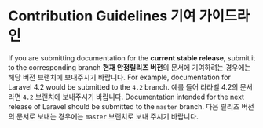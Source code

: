 # Contribution Guidelines 기여 가이드라인

If you are submitting documentation for the **current stable release**, submit it to the corresponding branch **현재 안정릴리즈 버전**의 문서에 기여하려는 경우에는 해당 버전 브랜치에 보내주시기 바랍니다. For example, documentation for Laravel 4.2 would be submitted to the `4.2` branch. 예를 들어 라라벨 4.2의 문서라면 `4.2` 브랜치에 보내주시기 바랍니다. Documentation intended for the next release of Laravel should be submitted to the `master` branch. 다음 릴리즈 버전의 문서로 보내는 경우에는 `master` 브랜치로 보내 주시기 바랍니다. 
